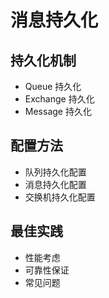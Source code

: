 # 消息持久化

## 持久化机制

- Queue 持久化
- Exchange 持久化
- Message 持久化

## 配置方法

- 队列持久化配置
- 消息持久化配置
- 交换机持久化配置

## 最佳实践

- 性能考虑
- 可靠性保证
- 常见问题
